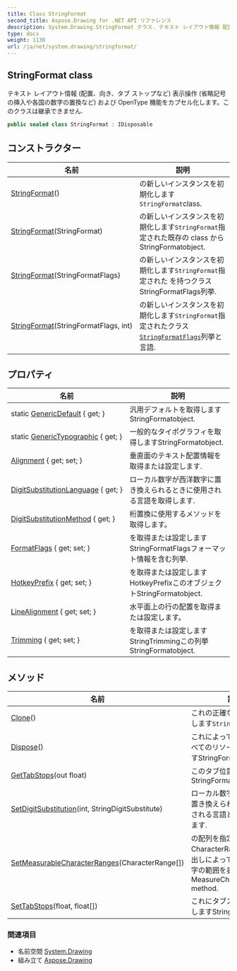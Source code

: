 ```yaml
---
title: Class StringFormat
second_title: Aspose.Drawing for .NET API リファレンス
description: System.Drawing.StringFormat クラス. テキスト レイアウト情報 配置向きタブ ストップなど 表示操作 省略記号の挿入や各国の数字の置換など および OpenType 機能をカプセル化しますこのクラスは継承できません.
type: docs
weight: 1130
url: /ja/net/system.drawing/stringformat/
---
```

## StringFormat class

テキスト レイアウト情報 (配置、向き、タブ ストップなど) 表示操作 (省略記号の挿入や各国の数字の置換など) および OpenType 機能をカプセル化します。このクラスは継承できません.

```csharp
public sealed class StringFormat : IDisposable
```

## コンストラクター

| 名前 | 説明 |
| --- | --- |
| [StringFormat](stringformat/#constructor)() | の新しいインスタンスを初期化します`StringFormat`class. |
| [StringFormat](stringformat/#constructor_1)(StringFormat) | の新しいインスタンスを初期化します`StringFormat`指定された既存の class からStringFormatobject. |
| [StringFormat](stringformat/#constructor_2)(StringFormatFlags) | の新しいインスタンスを初期化します`StringFormat`指定された を持つクラスStringFormatFlags列挙. |
| [StringFormat](stringformat/#constructor_3)(StringFormatFlags, int) | の新しいインスタンスを初期化します`StringFormat`指定されたクラス[`StringFormatFlags`](../stringformatflags/)列挙と言語. |

## プロパティ

| 名前 | 説明 |
| --- | --- |
| static [GenericDefault](../../system.drawing/stringformat/genericdefault/) { get; } | 汎用デフォルトを取得しますStringFormatobject. |
| static [GenericTypographic](../../system.drawing/stringformat/generictypographic/) { get; } | 一般的なタイポグラフィを取得しますStringFormatobject. |
| [Alignment](../../system.drawing/stringformat/alignment/) { get; set; } | 垂直面のテキスト配置情報を取得または設定します. |
| [DigitSubstitutionLanguage](../../system.drawing/stringformat/digitsubstitutionlanguage/) { get; } | ローカル数字が西洋数字に置き換えられるときに使用される言語を取得します. |
| [DigitSubstitutionMethod](../../system.drawing/stringformat/digitsubstitutionmethod/) { get; } | 桁置換に使用するメソッドを取得します。 |
| [FormatFlags](../../system.drawing/stringformat/formatflags/) { get; set; } | を取得または設定しますStringFormatFlagsフォーマット情報を含む列挙. |
| [HotkeyPrefix](../../system.drawing/stringformat/hotkeyprefix/) { get; set; } | を取得または設定しますHotkeyPrefixこのオブジェクトStringFormatobject. |
| [LineAlignment](../../system.drawing/stringformat/linealignment/) { get; set; } | 水平面上の行の配置を取得または設定します。 |
| [Trimming](../../system.drawing/stringformat/trimming/) { get; set; } | を取得または設定しますStringTrimmingこの列挙StringFormatobject. |

## メソッド

| 名前 | 説明 |
| --- | --- |
| [Clone](../../system.drawing/stringformat/clone/)() | これの正確なコピーを作成します`StringFormat`物体。 |
| [Dispose](../../system.drawing/stringformat/dispose/)() | これによって使用されたすべてのリソースを解放しますStringFormatobject. |
| [GetTabStops](../../system.drawing/stringformat/gettabstops/)(out float) | このタブ位置を取得しますStringFormatobject. |
| [SetDigitSubstitution](../../system.drawing/stringformat/setdigitsubstitution/)(int, StringDigitSubstitute) | ローカル数字が西洋数字に置き換えられるときに使用される言語と方法を指定します. |
| [SetMeasurableCharacterRanges](../../system.drawing/stringformat/setmeasurablecharacterranges/)(CharacterRange[]) | の配列を指定しますCharacterRangeへの呼び出しによって測定される文字の範囲を表す構造体MeasureCharacterRanges method. |
| [SetTabStops](../../system.drawing/stringformat/settabstops/)(float, float[]) | これにタブストップを設定しますStringFormatobject. |

### 関連項目

* 名前空間 [System.Drawing](../../system.drawing/)
* 組み立て [Aspose.Drawing](../../)


